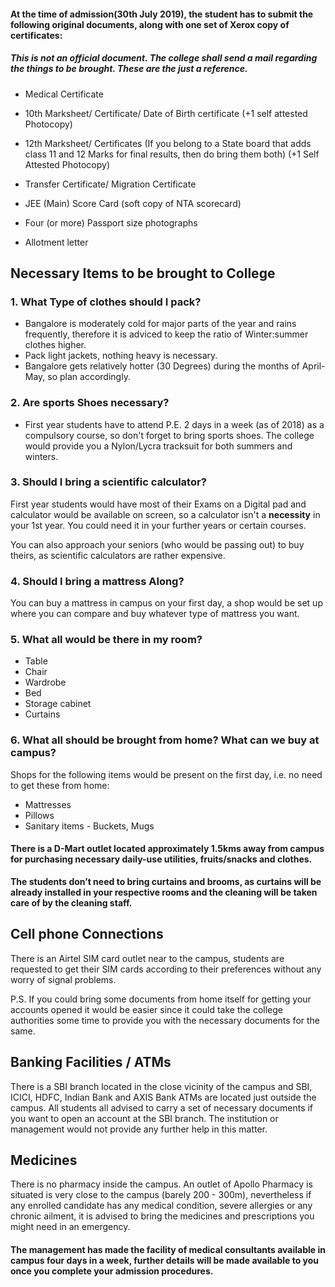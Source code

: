 #### **At the time of admission(30th July 2019), the student has to submit the following original documents, along with one set of Xerox copy of certificates:**

##### **This is not an official document. The college shall send a mail regarding the things to be brought. These are the just a reference.**

* Medical Certificate

* 10th Marksheet/ Certificate/ Date of Birth certificate (+1 self attested Photocopy)

* 12th Marksheet/ Certificates (If you belong to a State board that adds class 11 and 12 Marks for final results, then do bring them both)
(+1 Self Attested Photocopy)

* Transfer Certificate/ Migration Certificate

* JEE (Main) Score Card (soft copy of NTA scorecard)

* Four (or more) Passport size photographs

* Allotment letter


## **Necessary Items to be brought to College**

### **1. What Type of clothes should I pack?**

* Bangalore is moderately cold for major parts of the year and rains frequently, therefore it is adviced to keep the ratio of Winter:summer clothes higher.
* Pack light jackets, nothing heavy is necessary.
* Bangalore gets relatively hotter (30 Degrees) during the months of April-May, so plan accordingly.

### **2. Are sports Shoes necessary?**

* First year students have to attend P.E. 2 days in a week (as of 2018) as a compulsory course, so don't forget to bring sports shoes. The college would provide you a Nylon/Lycra tracksuit for both summers and winters.

### **3. Should I bring a scientific calculator?**

First year students would have most of their Exams on a Digital pad and calculator would be available on screen, so a calculator isn't a **necessity** in your 1st year. You could need it in your further years or certain courses.

You can also approach your seniors (who would be passing out) to buy theirs, as scientific calculators are rather expensive.

### **4. Should I bring a mattress Along?**

You can buy a mattress in campus on your first day, a shop would be set up where you can compare and buy whatever type of mattress you want.

### **5.  What all would be there in my room?**

* Table
* Chair
* Wardrobe
* Bed
* Storage cabinet
* Curtains

### **6. What all should be brought from home? What can we buy at campus?**

Shops for the following items would be present on the first day, i.e. no need to get these from home:
* Mattresses
* Pillows
* Sanitary items - Buckets, Mugs


#### **There is a D-Mart outlet located approximately 1.5kms away from campus for purchasing necessary daily-use utilities, fruits/snacks and clothes.**

**The students don’t need to bring curtains and brooms, as
curtains will be already installed in your respective rooms and the
cleaning will be taken care of by the cleaning staff.**

## **Cell phone Connections**

There is an Airtel SIM card outlet near to the campus, students are
requested to get their SIM cards according to their preferences without
any worry of signal problems.

P.S. If you could bring some documents from home itself for getting your
accounts opened it would be easier since it could take the college
authorities some time to provide you with the necessary documents for
the same.

## **Banking Facilities / ATMs**

There is a SBI branch located in the close vicinity of the campus and
SBI, ICICI, HDFC, Indian Bank and AXIS Bank ATMs are located just outside the campus.
All students all advised to carry a set of necessary documents if you
want to open an account at the SBI branch. The institution or management
would not provide any further help in this matter.

## **Medicines**

There is no pharmacy inside the campus. An outlet of Apollo Pharmacy is
situated is very close to the campus (barely 200 - 300m), nevertheless if
any enrolled candidate has any medical condition, severe allergies or
any chronic ailment, it is advised to bring the medicines and prescriptions you might need
in an emergency.

#### **The management has made the facility of medical consultants available in campus four days in a week, further details will be made available to you once you complete your admission procedures.**
